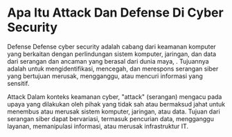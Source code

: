 # Apa Itu Attack Dan Defense Di Cyber Security #
Defense 
Defense cyber security adalah cabang dari keamanan komputer yang berkaitan dengan perlindungan sistem komputer, jaringan, dan data dari serangan dan ancaman yang berasal dari dunia maya, . Tujuannya adalah untuk mengidentifikasi, mencegah, dan merespons serangan siber yang bertujuan merusak, mengganggu, atau mencuri informasi yang sensitif.

Attack
Dalam konteks keamanan cyber, "attack" (serangan) mengacu pada upaya yang dilakukan oleh pihak yang tidak sah atau bermaksud jahat untuk menembus atau merusak sistem komputer, jaringan, atau data. Tujuan dari serangan siber dapat bervariasi, termasuk pencurian data, mengganggu layanan, memanipulasi informasi, atau merusak infrastruktur IT.

